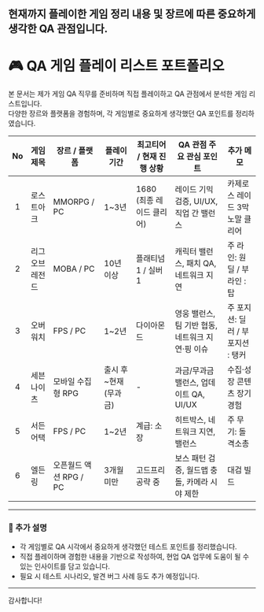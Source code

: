 
## 현재까지 플레이한 게임 정리 내용 및 장르에 따른 중요하게 생각한 QA 관점입니다.
# 🎮 QA 게임 플레이 리스트 포트폴리오

본 문서는 제가 게임 QA 직무를 준비하며 직접 플레이하고 QA 관점에서 분석한 게임 리스트입니다.  
다양한 장르와 플랫폼을 경험하며, 각 게임별로 중요하게 생각했던 QA 포인트를 정리하였습니다.

| No | 게임 제목       | 장르 / 플랫폼          | 플레이 기간          | 최고티어 / 현재 진행 상황      | QA 관점 주요 관심 포인트                                   | 추가 메모                     |
|:-:|----------------|----------------------|--------------------|---------------------------|--------------------------------------------------------|----------------------------|
| 1  | 로스트아크      | MMORPG / PC           | 1~3년               | 1680 (최종 레이드 클리어)      | 레이드 기믹 검증, UI/UX, 직업 간 밸런스                    | 카제로스 레이드 3막 노말 클리어            |
| 2  | 리그 오브 레전드 | MOBA / PC             | 10년 이상            | 플래티넘1 / 실버1             | 캐릭터 밸런스, 패치 QA, 네트워크 지연                         | 주 라인: 원딜 / 부 라인 : 탑             |
| 3  | 오버워치        | FPS / PC              | 1~2년               | 다이아몬드                   | 영웅 밸런스, 팀 기반 협동, 네트워크 지연·핑 이슈               | 주 포지션: 딜러 / 부 포지션 : 탱커           |
| 4  | 세븐나이츠      | 모바일 수집형 RPG      | 출시 후~현재 (무과금) | -                           | 과금/무과금 밸런스, 업데이트 QA, UI/UX                        | 수집·성장 콘텐츠 장기 경험       |
| 5  | 서든어택        | FPS / PC              | 1~2년               | 계급: 소장                   | 히트박스, 네트워크 지연, 밸런스                              | 주 무기: 돌격소총              |
| 6  | 엘든 링         | 오픈월드 액션 RPG / PC | 3개월 미만           | 고드프리 공략 중              | 보스 패턴 검증, 월드맵 충돌, 카메라 시야 제한                  | 대검 빌드                    |

---

### 📌 추가 설명
- 각 게임별로 QA 시각에서 중요하게 생각했던 테스트 포인트를 정리했습니다.  
- 직접 플레이하며 경험한 내용을 기반으로 작성하여, 현업 QA 업무에 도움이 될 수 있는 인사이트를 담고 있습니다.  
- 필요 시 테스트 시나리오, 발견 버그 사례 등도 추가 예정입니다.

---

감사합니다!
